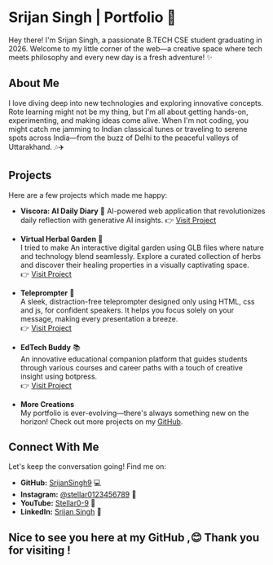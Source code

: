 # Srijan Singh | Portfolio 🌟

Hey there! I'm Srijan Singh, a passionate B.TECH CSE student graduating in 2026. Welcome to my little corner of the web—a creative space where tech meets philosophy and every new day is a fresh adventure! ✨

## About Me

I love diving deep into new technologies and exploring innovative concepts. Rote learning might not be my thing, but I'm all about getting hands-on, experimenting, and making ideas come alive. When I'm not coding, you might catch me jamming to Indian classical tunes or traveling to serene spots across India—from the buzz of Delhi to the peaceful valleys of Uttarakhand. 🎶✈️

## Projects

Here are a few projects which made me happy:

- **Viscora: AI Daily Diary** 📃 
  AI-powered web application that revolutionizes daily reflection with generative AI insights. 
  👉 [Visit Project](https://viscora-daily-diary.vercel.app/)

- **Virtual Herbal Garden** 🌿  
  I tried to make An interactive digital garden using GLB files where nature and technology blend seamlessly. Explore a curated collection of herbs and discover their healing properties in a visually captivating space.  
  👉 [Visit Project](https://srijansingh9.github.io/virtual-herbal-garden/)

- **Teleprompter** 🎤  
  A sleek, distraction-free teleprompter designed only using HTML, css and js, for confident speakers. It helps you focus solely on your message, making every presentation a breeze.  
  👉 [Visit Project](https://srijansingh9.github.io/Teleprompter/)

- **EdTech Buddy** 📚  
  An innovative educational companion platform  that guides students through various courses and career paths with a touch of creative insight using botpress.  
  👉 [Visit Project](https://srijansingh9.github.io/EdTECH-Buddy/)

- **More Creations**  
  My portfolio is ever-evolving—there's always something new on the horizon! Check out more projects on my [GitHub](https://github.com/SrijanSingh9?tab=repositories).

## Connect With Me

Let's keep the conversation going! Find me on:

- **GitHub:** [SrijanSingh9](https://github.com/SrijanSingh9) 💻
- **Instagram:** [@stellar0123456789](https://www.instagram.com/stellar0123456789/) 📸
- **YouTube:** [Stellar0-9](https://www.youtube.com/@Stellar0-9) 🎥
- **LinkedIn:** [Srijan Singh](https://www.linkedin.com/in/srijan-singh-559258255/) 🤝



## Nice to see you here at my GitHub ,😊 Thank you for visiting !

